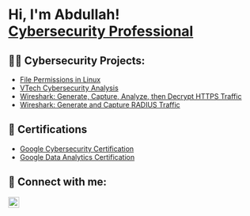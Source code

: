 <h1>Hi, I'm Abdullah! <br/><a href="https://www.linkedin.com">Cybersecurity Professional</a>

<h2>👨‍💻 Cybersecurity Projects:</h2>

  - [File Permissions in Linux](https://github.com/AbdullahHusseinA/FilePermissionsInLinux/tree/main)
  - [VTech Cybersecurity Analysis](https://github.com/AbdullahHusseinA/VTechCybersecurityAnalysis/tree/main)
  - [Wireshark: Generate, Capture, Analyze, then Decrypt HTTPS Traffic](https://github.com/AbdullahHusseinA/WireSharkHTTPSTraffic/tree/main)
  - [Wireshark: Generate and Capture RADIUS Traffic](https://github.com/AbdullahHusseinA/WireSharkRADIUS/tree/main)
    


<h2>📄 Certifications </h2>

- [Google Cybersecurity Certification](link)
- [Google Data Analytics Certification](https://www.credly.com/badges/cd3695c4-e20b-4201-840c-823dca194903/public_url)


<h2> 🤳 Connect with me:</h2>


[<img align="left" alt="AbdullahHussein | LinkedIn" width="22px" src="https://cdn.jsdelivr.net/npm/simple-icons@v3/icons/linkedin.svg" />][linkedin]

[linkedin]: https://linkedin.com/in/AbdullahHussein

<!--
**AbdullahHusseinA/AbdullahHusseinA** is a ✨ _special_ ✨ repository because its `README.md` (this file) appears on your GitHub profile.

Here are some ideas to get you started:

- 🔭 I’m currently working on ...
- 🌱 I’m currently learning ...
- 👯 I’m looking to collaborate on ...
- 🤔 I’m looking for help with ...
- 💬 Ask me about ...
- 📫 How to reach me: ...
- 😄 Pronouns: ...
- ⚡ Fun fact: ...
-->
